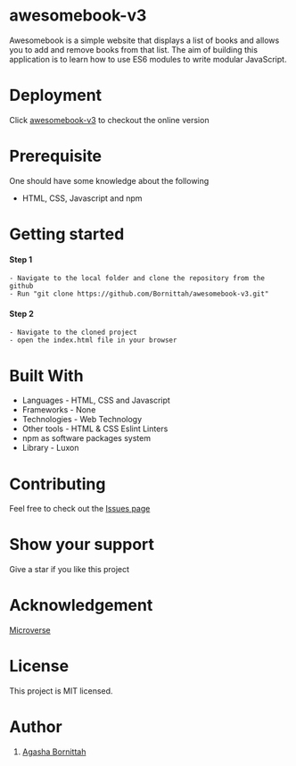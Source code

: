 # awesomebook-v3
Awesomebook is a simple website that displays a list of books and allows you to add and remove books from that list. The aim of building this application is to learn how to use ES6 modules to write modular JavaScript.

# Deployment
Click [awesomebook-v3](https://bornittah.github.io/awesomebook-v3/) to checkout the online version

# Prerequisite
One should have some knowledge about the following
- HTML, CSS, Javascript and npm
# Getting started
#### Step 1
    - Navigate to the local folder and clone the repository from the github 
    - Run "git clone https://github.com/Bornittah/awesomebook-v3.git"
#### Step 2
    - Navigate to the cloned project
    - open the index.html file in your browser

# Built With
- Languages - HTML, CSS and Javascript
- Frameworks - None
- Technologies - Web Technology
- Other tools - HTML & CSS Eslint Linters
- npm as software packages system
- Library - Luxon

# Contributing
Feel free to check out the [Issues page](https://github.com/Bornittah/awesomebook-v3/issues)

# Show your support
Give a star if you like this project

# Acknowledgement
 [Microverse](https://www.microverse.org/?grsf=i6yi2m)
 
# License
This project is MIT licensed.

# Author
1. [Agasha Bornittah](https://github.com/Bornittah)
